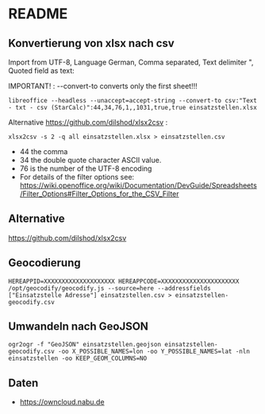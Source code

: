 # README

## Konvertierung von xlsx nach csv

Import from UTF-8, Language German, Comma separated, Text delimiter ", Quoted
field as text:

IMPORTANT! : --convert-to converts only the first sheet!!!

```shell
libreoffice --headless --unaccept=accept-string --convert-to csv:"Text - txt - csv (StarCalc)":44,34,76,1,,1031,true,true einsatzstellen.xlsx
```
Alternative <https://github.com/dilshod/xlsx2csv> :
```shell
xlsx2csv -s 2 -q all einsatzstellen.xlsx > einsatzstellen.csv
```

- 44 the comma
- 34 the double quote character ASCII value.
- 76 is the number of the UTF-8 encoding
- For details of the filter options see: <https://wiki.openoffice.org/wiki/Documentation/DevGuide/Spreadsheets/Filter_Options#Filter_Options_for_the_CSV_Filter>

## Alternative 
https://github.com/dilshod/xlsx2csv

## Geocodierung

```shell
HEREAPPID=XXXXXXXXXXXXXXXXXXXX HEREAPPCODE=XXXXXXXXXXXXXXXXXXXXXX /opt/geocodify/geocodify.js --source=here --addressfields ["Einsatzstelle Adresse"] einsatzstellen.csv > einsatzstellen-geocodify.csv
```

## Umwandeln nach GeoJSON

```shell
ogr2ogr -f "GeoJSON" einsatzstellen.geojson einsatzstellen-geocodify.csv -oo X_POSSIBLE_NAMES=lon -oo Y_POSSIBLE_NAMES=lat -nln einsatzstellen -oo KEEP_GEOM_COLUMNS=NO
```

## Daten 

- https://owncloud.nabu.de


